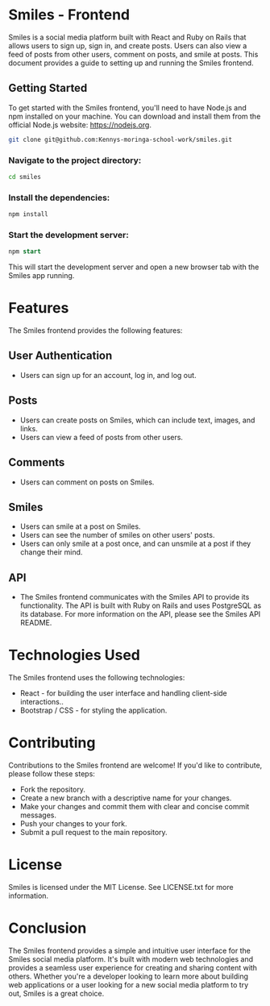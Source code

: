 # Smiles - Frontend
Smiles is a social media platform built with React and Ruby on Rails that allows users to sign up, sign in, and create posts. Users can also view a feed of posts from other users, comment on posts, and smile at posts. This document provides a guide to setting up and running the Smiles frontend.


## Getting Started
To get started with the Smiles frontend, you'll need to have Node.js and npm installed on your machine. You can download and install them from the official Node.js website: https://nodejs.org.

```bash
git clone git@github.com:Kennys-moringa-school-work/smiles.git
```

### Navigate to the project directory:
```bash
cd smiles
```

### Install the dependencies:
```sql
npm install
```


### Start the development server:
```sql
npm start
```
This will start the development server and open a new browser tab with the Smiles app running.

# Features
The Smiles frontend provides the following features:

## User Authentication
- Users can sign up for an account, log in, and log out.
## Posts
- Users can create posts on Smiles, which can include text, images, and links.
- Users can view a feed of posts from other users.
## Comments
- Users can comment on posts on Smiles.
## Smiles
- Users can smile at a post on Smiles.
- Users can see the number of smiles on other users' posts.
- Users can only smile at a post once, and can unsmile at a post if they change their mind.
## API
- The Smiles frontend communicates with the Smiles API to provide its functionality. The API is built with Ruby on Rails and uses PostgreSQL as its database. For more information on the API, please see the Smiles API README.

# Technologies Used
The Smiles frontend uses the following technologies:

* React - for building the user interface and handling client-side interactions..
* Bootstrap / CSS  - for styling the application.

# Contributing
Contributions to the Smiles frontend are welcome! If you'd like to contribute, please follow these steps:

* Fork the repository.
* Create a new branch with a descriptive name for your changes.
* Make your changes and commit them with clear and concise commit messages.
* Push your changes to your fork.
* Submit a pull request to the main repository.
# License
Smiles is licensed under the MIT License. See LICENSE.txt for more information.

# Conclusion
The Smiles frontend provides a simple and intuitive user interface for the Smiles social media platform. It's built with modern web technologies and provides a seamless user experience for creating and sharing content with others. Whether you're a developer looking to learn more about building web applications or a user looking for a new social media platform to try out, Smiles is a great choice.